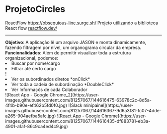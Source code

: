 # ProjetoCircles
ReactFlow <a href="https://obsequious-line.surge.sh/">https://obsequious-line.surge.sh/</a>
Projeto utilizando a biblioteca React flow <a href="https://reactflow.dev/">reactflow.dev/</a>
<hr/>
<strong>Objetivo</strong>: A aplicação lê um arquivo JASON e monta dinamicamente, fazendo filtragem por nível, um organograma circular da empresa.
<strong>Funcionalidades</strong>: Além de permitir visualizar toda a estrutura organizacional, podemos:
<li>Buscar por nome/cargo</li>
<li>Filtrar até certo cargo</li>!<img src"https://user-images.githubusercontent.com/81257067/144617083-3784982a-708c-4ba0-8e92-d608e2559c94.jpg"/>
<li>Ver os subordinados diretos *onClick*</li>
<li>Ver toda a cadeia de subordinação *DoubleClick*</li>
<li>Ver Informaçõs de cada Colaborador</li>
![React App - Google Chrome_2](https://user-images.githubusercontent.com/81257067/144616475-63978c2c-8d5a-4f4b-b90e-ef462b5fd0f0.jpg)
![Slack  minipainel](https://user-images.githubusercontent.com/81257067/144616367-9d6a3f81-fc07-4dde-a265-904aefba5afc.jpg)
![React App - Google Chrome](https://user-images.githubusercontent.com/81257067/144616435-df883781-eb3a-4901-a1af-86c9ca4ed4c9.jpg)

